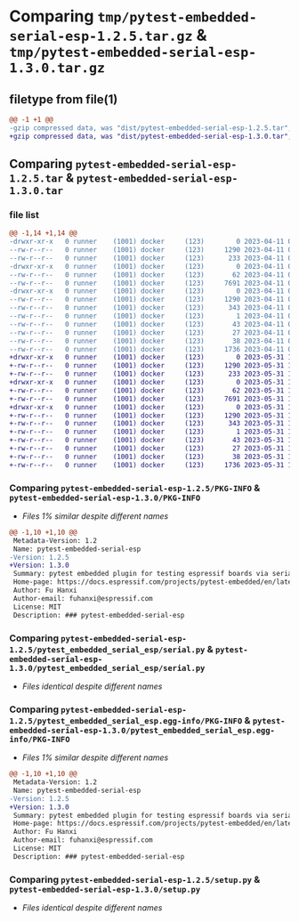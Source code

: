 # Comparing `tmp/pytest-embedded-serial-esp-1.2.5.tar.gz` & `tmp/pytest-embedded-serial-esp-1.3.0.tar.gz`

## filetype from file(1)

```diff
@@ -1 +1 @@
-gzip compressed data, was "dist/pytest-embedded-serial-esp-1.2.5.tar", last modified: Tue Apr 11 05:40:51 2023, max compression
+gzip compressed data, was "dist/pytest-embedded-serial-esp-1.3.0.tar", last modified: Wed May 31 13:09:02 2023, max compression
```

## Comparing `pytest-embedded-serial-esp-1.2.5.tar` & `pytest-embedded-serial-esp-1.3.0.tar`

### file list

```diff
@@ -1,14 +1,14 @@
-drwxr-xr-x   0 runner    (1001) docker     (123)        0 2023-04-11 05:40:51.000000 pytest-embedded-serial-esp-1.2.5/
--rw-r--r--   0 runner    (1001) docker     (123)     1290 2023-04-11 05:40:51.000000 pytest-embedded-serial-esp-1.2.5/PKG-INFO
--rw-r--r--   0 runner    (1001) docker     (123)      233 2023-04-11 05:40:39.000000 pytest-embedded-serial-esp-1.2.5/README.md
-drwxr-xr-x   0 runner    (1001) docker     (123)        0 2023-04-11 05:40:51.000000 pytest-embedded-serial-esp-1.2.5/pytest_embedded_serial_esp/
--rw-r--r--   0 runner    (1001) docker     (123)       62 2023-04-11 05:40:39.000000 pytest-embedded-serial-esp-1.2.5/pytest_embedded_serial_esp/__init__.py
--rw-r--r--   0 runner    (1001) docker     (123)     7691 2023-04-11 05:40:39.000000 pytest-embedded-serial-esp-1.2.5/pytest_embedded_serial_esp/serial.py
-drwxr-xr-x   0 runner    (1001) docker     (123)        0 2023-04-11 05:40:51.000000 pytest-embedded-serial-esp-1.2.5/pytest_embedded_serial_esp.egg-info/
--rw-r--r--   0 runner    (1001) docker     (123)     1290 2023-04-11 05:40:51.000000 pytest-embedded-serial-esp-1.2.5/pytest_embedded_serial_esp.egg-info/PKG-INFO
--rw-r--r--   0 runner    (1001) docker     (123)      343 2023-04-11 05:40:51.000000 pytest-embedded-serial-esp-1.2.5/pytest_embedded_serial_esp.egg-info/SOURCES.txt
--rw-r--r--   0 runner    (1001) docker     (123)        1 2023-04-11 05:40:51.000000 pytest-embedded-serial-esp-1.2.5/pytest_embedded_serial_esp.egg-info/dependency_links.txt
--rw-r--r--   0 runner    (1001) docker     (123)       43 2023-04-11 05:40:51.000000 pytest-embedded-serial-esp-1.2.5/pytest_embedded_serial_esp.egg-info/requires.txt
--rw-r--r--   0 runner    (1001) docker     (123)       27 2023-04-11 05:40:51.000000 pytest-embedded-serial-esp-1.2.5/pytest_embedded_serial_esp.egg-info/top_level.txt
--rw-r--r--   0 runner    (1001) docker     (123)       38 2023-04-11 05:40:51.000000 pytest-embedded-serial-esp-1.2.5/setup.cfg
--rw-r--r--   0 runner    (1001) docker     (123)     1736 2023-04-11 05:40:39.000000 pytest-embedded-serial-esp-1.2.5/setup.py
+drwxr-xr-x   0 runner    (1001) docker     (123)        0 2023-05-31 13:09:02.000000 pytest-embedded-serial-esp-1.3.0/
+-rw-r--r--   0 runner    (1001) docker     (123)     1290 2023-05-31 13:09:02.000000 pytest-embedded-serial-esp-1.3.0/PKG-INFO
+-rw-r--r--   0 runner    (1001) docker     (123)      233 2023-05-31 13:08:52.000000 pytest-embedded-serial-esp-1.3.0/README.md
+drwxr-xr-x   0 runner    (1001) docker     (123)        0 2023-05-31 13:09:02.000000 pytest-embedded-serial-esp-1.3.0/pytest_embedded_serial_esp/
+-rw-r--r--   0 runner    (1001) docker     (123)       62 2023-05-31 13:08:52.000000 pytest-embedded-serial-esp-1.3.0/pytest_embedded_serial_esp/__init__.py
+-rw-r--r--   0 runner    (1001) docker     (123)     7691 2023-05-31 13:08:52.000000 pytest-embedded-serial-esp-1.3.0/pytest_embedded_serial_esp/serial.py
+drwxr-xr-x   0 runner    (1001) docker     (123)        0 2023-05-31 13:09:02.000000 pytest-embedded-serial-esp-1.3.0/pytest_embedded_serial_esp.egg-info/
+-rw-r--r--   0 runner    (1001) docker     (123)     1290 2023-05-31 13:09:02.000000 pytest-embedded-serial-esp-1.3.0/pytest_embedded_serial_esp.egg-info/PKG-INFO
+-rw-r--r--   0 runner    (1001) docker     (123)      343 2023-05-31 13:09:02.000000 pytest-embedded-serial-esp-1.3.0/pytest_embedded_serial_esp.egg-info/SOURCES.txt
+-rw-r--r--   0 runner    (1001) docker     (123)        1 2023-05-31 13:09:02.000000 pytest-embedded-serial-esp-1.3.0/pytest_embedded_serial_esp.egg-info/dependency_links.txt
+-rw-r--r--   0 runner    (1001) docker     (123)       43 2023-05-31 13:09:02.000000 pytest-embedded-serial-esp-1.3.0/pytest_embedded_serial_esp.egg-info/requires.txt
+-rw-r--r--   0 runner    (1001) docker     (123)       27 2023-05-31 13:09:02.000000 pytest-embedded-serial-esp-1.3.0/pytest_embedded_serial_esp.egg-info/top_level.txt
+-rw-r--r--   0 runner    (1001) docker     (123)       38 2023-05-31 13:09:02.000000 pytest-embedded-serial-esp-1.3.0/setup.cfg
+-rw-r--r--   0 runner    (1001) docker     (123)     1736 2023-05-31 13:08:52.000000 pytest-embedded-serial-esp-1.3.0/setup.py
```

### Comparing `pytest-embedded-serial-esp-1.2.5/PKG-INFO` & `pytest-embedded-serial-esp-1.3.0/PKG-INFO`

 * *Files 1% similar despite different names*

```diff
@@ -1,10 +1,10 @@
 Metadata-Version: 1.2
 Name: pytest-embedded-serial-esp
-Version: 1.2.5
+Version: 1.3.0
 Summary: pytest embedded plugin for testing espressif boards via serial ports
 Home-page: https://docs.espressif.com/projects/pytest-embedded/en/latest/
 Author: Fu Hanxi
 Author-email: fuhanxi@espressif.com
 License: MIT
 Description: ### pytest-embedded-serial-esp
```

### Comparing `pytest-embedded-serial-esp-1.2.5/pytest_embedded_serial_esp/serial.py` & `pytest-embedded-serial-esp-1.3.0/pytest_embedded_serial_esp/serial.py`

 * *Files identical despite different names*

### Comparing `pytest-embedded-serial-esp-1.2.5/pytest_embedded_serial_esp.egg-info/PKG-INFO` & `pytest-embedded-serial-esp-1.3.0/pytest_embedded_serial_esp.egg-info/PKG-INFO`

 * *Files 1% similar despite different names*

```diff
@@ -1,10 +1,10 @@
 Metadata-Version: 1.2
 Name: pytest-embedded-serial-esp
-Version: 1.2.5
+Version: 1.3.0
 Summary: pytest embedded plugin for testing espressif boards via serial ports
 Home-page: https://docs.espressif.com/projects/pytest-embedded/en/latest/
 Author: Fu Hanxi
 Author-email: fuhanxi@espressif.com
 License: MIT
 Description: ### pytest-embedded-serial-esp
```

### Comparing `pytest-embedded-serial-esp-1.2.5/setup.py` & `pytest-embedded-serial-esp-1.3.0/setup.py`

 * *Files identical despite different names*

